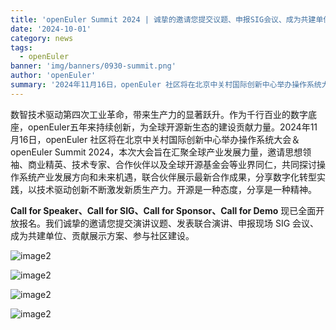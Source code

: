 ```yaml
---
title: 'openEuler Summit 2024 | 诚挚的邀请您提交议题、申报SIG会议、成为共建单位......'
date: '2024-10-01'
category: news
tags:
  - openEuler
banner: 'img/banners/0930-summit.png'
author: 'openEuler'
summary: '2024年11月16日，openEuler 社区将在北京中关村国际创新中心举办操作系统大会＆openEuler Summit 2024。'
---
```




数智技术驱动第四次工业革命，带来生产力的显著跃升。作为千行百业的数字底座，openEuler五年来持续创新，为全球开源新生态的建设贡献力量。2024年11月16日，openEuler
社区将在北京中关村国际创新中心举办操作系统大会＆openEuler Summit
2024，本次大会旨在汇聚全球产业发展力量，邀请思想领袖、商业精英、技术专家、合作伙伴以及全球开源基金会等业界同仁，共同探讨操作系统产业发展方向和未来机遇，联合伙伴展示最新合作成果，分享数字化转型实践，以技术驱动创新不断激发新质生产力。开源是一种态度，分享是一种精神。

**Call
for Speaker、Call for SIG、Call for Sponsor、Call for Demo**
现已全面开放报名。我们诚挚的邀请您提交演讲议题、发表联合演讲、申报现场
SIG 会议、成为共建单位、贡献展示方案、参与社区建设。


![image2](./media/image1.jpeg)


![image2](./media/image2.jpeg)

![image2](./media/image3.jpeg)

![image2](./media/image4.jpeg)
